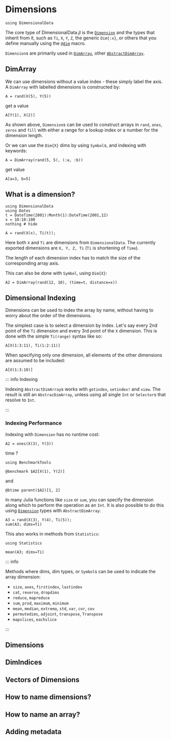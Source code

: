# Dimensions

````@example dimensions
using DimensionalData
````

The core type of DimensionalData.jl is the [`Dimension`](@ref) and the types
that inherit from it, such as `Ti`, `X`, `Y`, `Z`, the generic `Dim{:x}`, or
others that you define manually using the [`@dim`](@ref) macro.

`Dimension`s are primarily used in [`DimArray`](@ref), other
[`AbstractDimArray`](@ref).

## DimArray
We can use dimensions without a value index - these simply label the axis.
A `DimArray` with labelled dimensions is constructed by:

````@ansi dimensions
A = rand(X(5), Y(5))
````

get a value

````@ansi dimensions
A[Y(1), X(2)]
````

As shown above, `Dimension`s can be used to construct arrays in `rand`, `ones`,
`zeros` and `fill` with either a range for a lookup index or a number for the
dimension length.

Or we can use the `Dim{X}` dims by using `Symbol`s, and indexing with keywords:

````@ansi dimensions
A = DimArray(rand(5, 5), (:a, :b))
````

get value

````@ansi dimensions
A[a=3, b=5]
````

## What is a dimension?

````@example dimensions
using DimensionalData
using Dates
t = DateTime(2001):Month(1):DateTime(2001,12)
x = 10:10:100
nothing # hide
````

````@ansi dimensions
A = rand(X(x), Ti(t));
````

Here both `X` and `Ti` are dimensions from `DimensionalData`. The currently
exported dimensions are `X, Y, Z, Ti` (`Ti` is shortening of `Time`).

The length of each dimension index has to match the size of the corresponding
array axis. 

This can also be done with `Symbol`, using `Dim{X}`:

````@ansi dimensions
A2 = DimArray(rand(12, 10), (time=t, distance=x))
````

## Dimensional Indexing
Dimensions can be used to index the array by name, without having to worry
about the order of the dimensions.

The simplest case is to select a dimension by index. Let's say every 2nd point
of the `Ti` dimension and every 3rd point of the `X` dimension. This is done
with the simple `Ti(range)` syntax like so:

````@ansi dimensions
A[X(1:3:11), Ti(1:2:11)]
````

When specifying only one dimension, all elements of the other dimensions are assumed to be included:

````@ansi dimensions
A[X(1:3:10)]
````

::: info Indexing

Indexing `AbstractDimArray`s works with `getindex`, `setindex!` and
`view`. The result is still an `AbstracDimArray`, unless using all single
`Int` or `Selector`s that resolve to `Int`.

:::

### Indexing Performance

Indexing with `Dimension` has no runtime cost:

````@ansi dimensions
A2 = ones(X(3), Y(3))
````

time ?

````@example dimensions
using BenchmarkTools
````

````@ansi dimensions
@benchmark $A2[X(1), Y(2)]
````

and

````@ansi dimensions
@btime parent($A2)[1, 2]
````

In many Julia functions like `size` or `sum`, you can specify the dimension
along which to perform the operation as an `Int`. It is also possible to do this
using [`Dimension`](@ref) types with `AbstractDimArray`:

````@ansi dimensions
A3 = rand(X(3), Y(4), Ti(5));
sum(A3; dims=Ti)
````

This also works in methods from `Statistics`:

````@example dimensions
using Statistics
````

````@ansi dimensions
mean(A3; dims=Ti)
````

::: info

Methods where dims, dim types, or `Symbol`s can be used to indicate the array dimension:

- `size`, `axes`, `firstindex`, `lastindex`
- `cat`, `reverse`, `dropdims`
- `reduce`, `mapreduce`
- `sum`, `prod`, `maximum`, `minimum`
- `mean`, `median`, `extrema`, `std`, `var`, `cor`, `cov`
- `permutedims`, `adjoint`, `transpose`, `Transpose`
- `mapslices`, `eachslice`

:::


## Dimensions
## DimIndices
## Vectors of Dimensions

## How to name dimensions?
## How to name an array?
## Adding metadata